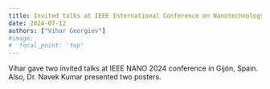 ```yaml
---
title: Invited talks at IEEE International Conference on Nanotechnology 2024 (IEEE NANO 2024)
date: 2024-07-12 
authors: ["Vihar Georgiev"]
#image:
#  focal_point: 'top'
---
```

<!--more-->

Vihar gave two invited talks at IEEE NANO 2024 conference in Gijón, Spain. Also, Dr. Navek Kumar presented two posters. 